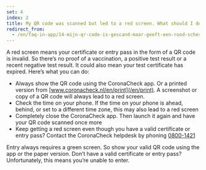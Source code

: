 ```yaml
---
set: 4
index: 2
title: My QR code was scanned but led to a red screen. What should I do?
redirect_from: 
  - /en/faq-in-app/14-mijn-qr-code-is-gescand-maar-geeft-een-rood-scherm-wat-moet-ik-doen
---
```

A red screen means your certificate or entry pass in the form of a QR code is invalid. So there’s no proof of a vaccination, a positive test result or a recent negative test result. It could also mean your test certificate has expired. Here’s what you can do:

- Always show the QR code using the CoronaCheck app. Or a printed version from [www.coronacheck.nl/en/print](/en/print). A screenshot or copy of a QR code will always lead to a red screen.
- Check the time on your phone. If the time on your phone is ahead, behind, or set to a different time zone, this may also lead to a red screen
- Completely close the CoronaCheck app. Then launch it again and have your QR code scanned once more
- Keep getting a red screen even though you have a valid certificate or entry pass? Contact the CoronaCheck helpdesk by phoning <a href="tel:0800-1421">0800-1421</a>

Entry always requires a green screen. So show your valid QR code using the app or the paper version. Don’t have a valid certificate or entry pass? Unfortunately, this means you’re unable to enter.
